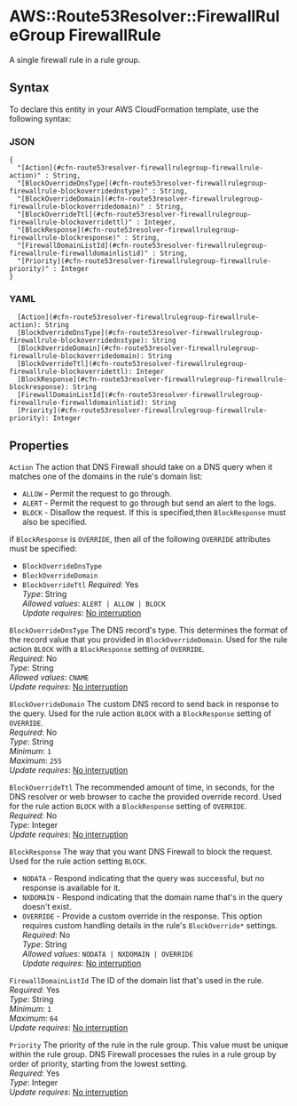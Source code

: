 # AWS::Route53Resolver::FirewallRuleGroup FirewallRule<a name="aws-properties-route53resolver-firewallrulegroup-firewallrule"></a>

A single firewall rule in a rule group\.

## Syntax<a name="aws-properties-route53resolver-firewallrulegroup-firewallrule-syntax"></a>

To declare this entity in your AWS CloudFormation template, use the following syntax:

### JSON<a name="aws-properties-route53resolver-firewallrulegroup-firewallrule-syntax.json"></a>

```
{
  "[Action](#cfn-route53resolver-firewallrulegroup-firewallrule-action)" : String,
  "[BlockOverrideDnsType](#cfn-route53resolver-firewallrulegroup-firewallrule-blockoverridednstype)" : String,
  "[BlockOverrideDomain](#cfn-route53resolver-firewallrulegroup-firewallrule-blockoverridedomain)" : String,
  "[BlockOverrideTtl](#cfn-route53resolver-firewallrulegroup-firewallrule-blockoverridettl)" : Integer,
  "[BlockResponse](#cfn-route53resolver-firewallrulegroup-firewallrule-blockresponse)" : String,
  "[FirewallDomainListId](#cfn-route53resolver-firewallrulegroup-firewallrule-firewalldomainlistid)" : String,
  "[Priority](#cfn-route53resolver-firewallrulegroup-firewallrule-priority)" : Integer
}
```

### YAML<a name="aws-properties-route53resolver-firewallrulegroup-firewallrule-syntax.yaml"></a>

```
  [Action](#cfn-route53resolver-firewallrulegroup-firewallrule-action): String
  [BlockOverrideDnsType](#cfn-route53resolver-firewallrulegroup-firewallrule-blockoverridednstype): String
  [BlockOverrideDomain](#cfn-route53resolver-firewallrulegroup-firewallrule-blockoverridedomain): String
  [BlockOverrideTtl](#cfn-route53resolver-firewallrulegroup-firewallrule-blockoverridettl): Integer
  [BlockResponse](#cfn-route53resolver-firewallrulegroup-firewallrule-blockresponse): String
  [FirewallDomainListId](#cfn-route53resolver-firewallrulegroup-firewallrule-firewalldomainlistid): String
  [Priority](#cfn-route53resolver-firewallrulegroup-firewallrule-priority): Integer
```

## Properties<a name="aws-properties-route53resolver-firewallrulegroup-firewallrule-properties"></a>

`Action` <a name="cfn-route53resolver-firewallrulegroup-firewallrule-action"></a>
The action that DNS Firewall should take on a DNS query when it matches one of the domains in the rule's domain list:

- `ALLOW` \- Permit the request to go through\.
- `ALERT` \- Permit the request to go through but send an alert to the logs\.
- `BLOCK` \- Disallow the request\. If this is specified,then `BlockResponse` must also be specified\.

if `BlockResponse` is `OVERRIDE`, then all of the following `OVERRIDE` attributes must be specified:

- `BlockOverrideDnsType`
- `BlockOverrideDomain`
- `BlockOverrideTtl`
  _Required_: Yes  
  _Type_: String  
  _Allowed values_: `ALERT | ALLOW | BLOCK`  
  _Update requires_: [No interruption](https://docs.aws.amazon.com/AWSCloudFormation/latest/UserGuide/using-cfn-updating-stacks-update-behaviors.html#update-no-interrupt)

`BlockOverrideDnsType` <a name="cfn-route53resolver-firewallrulegroup-firewallrule-blockoverridednstype"></a>
The DNS record's type\. This determines the format of the record value that you provided in `BlockOverrideDomain`\. Used for the rule action `BLOCK` with a `BlockResponse` setting of `OVERRIDE`\.  
_Required_: No  
_Type_: String  
_Allowed values_: `CNAME`  
_Update requires_: [No interruption](https://docs.aws.amazon.com/AWSCloudFormation/latest/UserGuide/using-cfn-updating-stacks-update-behaviors.html#update-no-interrupt)

`BlockOverrideDomain` <a name="cfn-route53resolver-firewallrulegroup-firewallrule-blockoverridedomain"></a>
The custom DNS record to send back in response to the query\. Used for the rule action `BLOCK` with a `BlockResponse` setting of `OVERRIDE`\.  
_Required_: No  
_Type_: String  
_Minimum_: `1`  
_Maximum_: `255`  
_Update requires_: [No interruption](https://docs.aws.amazon.com/AWSCloudFormation/latest/UserGuide/using-cfn-updating-stacks-update-behaviors.html#update-no-interrupt)

`BlockOverrideTtl` <a name="cfn-route53resolver-firewallrulegroup-firewallrule-blockoverridettl"></a>
The recommended amount of time, in seconds, for the DNS resolver or web browser to cache the provided override record\. Used for the rule action `BLOCK` with a `BlockResponse` setting of `OVERRIDE`\.  
_Required_: No  
_Type_: Integer  
_Update requires_: [No interruption](https://docs.aws.amazon.com/AWSCloudFormation/latest/UserGuide/using-cfn-updating-stacks-update-behaviors.html#update-no-interrupt)

`BlockResponse` <a name="cfn-route53resolver-firewallrulegroup-firewallrule-blockresponse"></a>
The way that you want DNS Firewall to block the request\. Used for the rule action setting `BLOCK`\.

- `NODATA` \- Respond indicating that the query was successful, but no response is available for it\.
- `NXDOMAIN` \- Respond indicating that the domain name that's in the query doesn't exist\.
- `OVERRIDE` \- Provide a custom override in the response\. This option requires custom handling details in the rule's `BlockOverride*` settings\.
  _Required_: No  
  _Type_: String  
  _Allowed values_: `NODATA | NXDOMAIN | OVERRIDE`  
  _Update requires_: [No interruption](https://docs.aws.amazon.com/AWSCloudFormation/latest/UserGuide/using-cfn-updating-stacks-update-behaviors.html#update-no-interrupt)

`FirewallDomainListId` <a name="cfn-route53resolver-firewallrulegroup-firewallrule-firewalldomainlistid"></a>
The ID of the domain list that's used in the rule\.  
_Required_: Yes  
_Type_: String  
_Minimum_: `1`  
_Maximum_: `64`  
_Update requires_: [No interruption](https://docs.aws.amazon.com/AWSCloudFormation/latest/UserGuide/using-cfn-updating-stacks-update-behaviors.html#update-no-interrupt)

`Priority` <a name="cfn-route53resolver-firewallrulegroup-firewallrule-priority"></a>
The priority of the rule in the rule group\. This value must be unique within the rule group\. DNS Firewall processes the rules in a rule group by order of priority, starting from the lowest setting\.  
_Required_: Yes  
_Type_: Integer  
_Update requires_: [No interruption](https://docs.aws.amazon.com/AWSCloudFormation/latest/UserGuide/using-cfn-updating-stacks-update-behaviors.html#update-no-interrupt)
